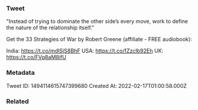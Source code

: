 ### Tweet
"Instead of trying to dominate the other side’s every move, work to define the nature of the relationship itself."

Get the 33 Strategies of War by Robert Greene (affiliate - FREE audiobook):

India: https://t.co/mdISjS8BhF
USA: https://t.co/fZzcIb92Eh
UK: https://t.co/FVq8aM8ifU

### Metadata
Tweet ID: 1494114615747399680
Created At: 2022-02-17T01:00:58.000Z

### Related

